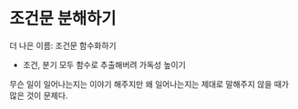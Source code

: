 # 조건문 분해하기

더 나은 이름: 조건문 함수화하기

- 조건, 분기 모두 함수로 추출해버려 가독성 높이기

무슨 일이 일어나는지는 이야기 해주지만
왜 일어나는지는 제대로 말해주지 않을 때가 많은 것이 문제다.
